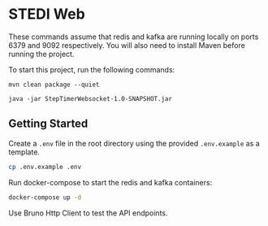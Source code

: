 # STEDI Web

These commands assume that redis and kafka are running locally on ports 6379 and 9092 respectively.
You will also need to install Maven before running the project.

To start this project, run the following commands:

`mvn clean package --quiet`

`java -jar StepTimerWebsocket-1.0-SNAPSHOT.jar`

## Getting Started

Create a `.env` file in the root directory using the provided `.env.example` as a template.

```bash
cp .env.example .env
```

Run docker-compose to start the redis and kafka containers:

```bash
docker-compose up -d
```

Use Bruno Http Client to test the API endpoints.
